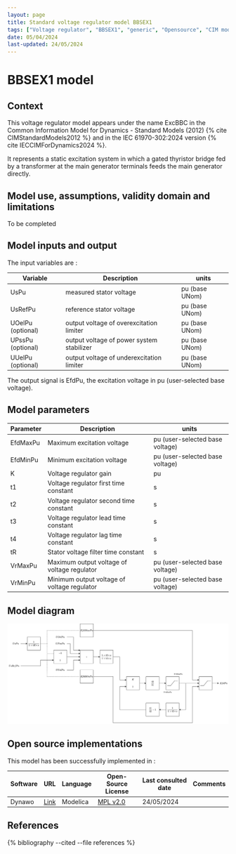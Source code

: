 ```yaml
---
layout: page
title: Standard voltage regulator model BBSEX1
tags: ["Voltage regulator", "BBSEX1", "generic", "Opensource", "CIM model", "RMS", "phasor", "MRL4", "Single phase", "ExcBBC", "IEC", "dynawo", "#106"]
date: 05/04/2024
last-updated: 24/05/2024
---
```

# BBSEX1 model

## Context

This voltage regulator model appears under the name ExcBBC in the Common Information Model for Dynamics - Standard Models (2012) {% cite CIMStandardModels2012 %} and in the IEC 61970-302:2024 version {% cite IECCIMForDynamics2024 %}.

It represents a static excitation system in which a gated thyristor bridge fed by a transformer at the main generator terminals feeds the main generator directly.

## Model use, assumptions, validity domain and limitations

To be completed

## Model inputs and output

The input variables are :

| Variable | Description | units |
|-----------|--------------| ------|
| UsPu | measured stator voltage |pu (base UNom)|
| UsRefPu | reference stator voltage |pu (base UNom)|
| UOelPu (optional) | output voltage of overexcitation limiter |pu (base UNom)|
| UPssPu (optional) | output voltage of power system stabilizer |pu (base UNom)|
| UUelPu (optional) | output voltage of underexcitation limiter |pu (base UNom)|

The output signal is EfdPu, the excitation voltage in pu (user-selected base voltage).

## Model parameters

| Parameter | Description | units |
|-----------|--------------| ------|
|EfdMaxPu | Maximum excitation voltage | pu (user-selected base voltage)|
|EfdMinPu | Minimum excitation voltage |pu (user-selected base voltage)|
|K | Voltage regulator gain |pu|
|t1 | Voltage regulator first time constant |s|
|t2 |Voltage regulator second time constant |s|
|t3 | Voltage regulator lead time constant |s|
|t4 |Voltage regulator lag time constant |s|
|tR |Stator voltage filter time constant |s|
|VrMaxPu |Maximum output voltage of voltage regulator |pu (user-selected base voltage)|
|VrMinPu |Minimum output voltage of voltage regulator |pu (user-selected base voltage)|

## Model diagram

<img src="/pages/models/regulations/BBSEX1/BBSEX1.drawio.svg" alt="BBSEX1 diagram">

## Open source implementations

This model has been successfully implemented in :

| Software      | URL | Language | Open-Source License | Last consulted date | Comments |
| ------------- | --- | -------- | ------------------- | ------------------- | -------- |
| Dynawo | [Link](https://github.com/dynawo/dynawo) | Modelica | [MPL v2.0](https://www.mozilla.org/en-US/MPL/2.0/)  | 24/05/2024 |  |

## References

{% bibliography --cited --file references  %}
